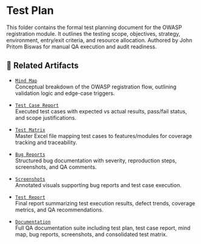 # Test Plan

This folder contains the formal test planning document for the OWASP registration module. It outlines the testing scope, objectives, strategy, environment, entry/exit criteria, and resource allocation. Authored by John Pritom Biswas for manual QA execution and audit readiness.



## 🔗 Related Artifacts

- [`Mind Map`](../Mind%20Map/README.md)  
  Conceptual breakdown of the OWASP registration flow, outlining validation logic and edge-case triggers.

- [`Test Case Report`](../Test%20Case%20Report/README.md)  
  Executed test cases with expected vs actual results, pass/fail status, and scope justifications.

- [`Test Matrix`](../Test%20Matrix/README.md)  
  Master Excel file mapping test cases to features/modules for coverage tracking and traceability.

- [`Bug Reports`](../Bug%20Reports/README.md)  
  Structured bug documentation with severity, reproduction steps, screenshots, and QA comments.

- [`Screenshots`](../Screenshots/README.md)  
  Annotated visuals supporting bug reports and test case execution.

- [`Test Report`](../Test%20Case%20Report/README.md)  
  Final report summarizing test execution results, defect trends, coverage metrics, and QA recommendations.

- [`Documentation`](../Documentation/README.md)  
  Full QA documentation suite including test plan, test case report, mind map, bug reports, screenshots, and consolidated test matrix.
